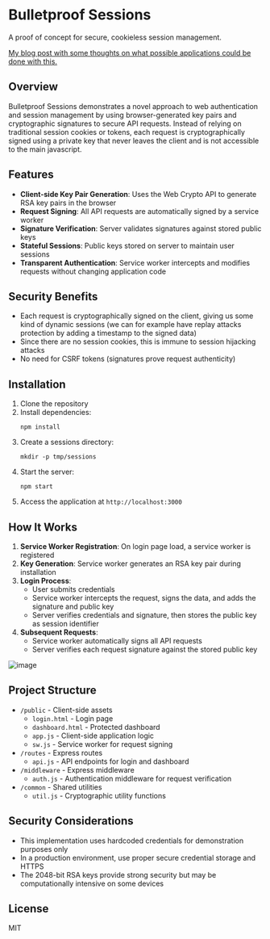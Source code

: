 # Bulletproof Sessions

A proof of concept for secure, cookieless session management.

[My blog post with some thoughts on what possible applications could be done with this.](https://programming.tudorconstantin.com/2025/03/bulletproof-sessions-secure-cookieless-session.html)

## Overview

Bulletproof Sessions demonstrates a novel approach to web authentication and session management by using browser-generated key pairs and cryptographic signatures to secure API requests. Instead of relying on traditional session cookies or tokens, each request is cryptographically signed using a private key that never leaves the client and is not accessible to the main javascript.

## Features

- **Client-side Key Pair Generation**: Uses the Web Crypto API to generate RSA key pairs in the browser
- **Request Signing**: All API requests are automatically signed by a service worker
- **Signature Verification**: Server validates signatures against stored public keys
- **Stateful Sessions**: Public keys stored on server to maintain user sessions
- **Transparent Authentication**: Service worker intercepts and modifies requests without changing application code

## Security Benefits

- Each request is cryptographically signed on the client, giving us some kind of dynamic sessions (we can for example have replay attacks protection by adding a timestamp to the signed data)
- Since there are no session cookies, this is immune to session hijacking attacks
- No need for CSRF tokens (signatures prove request authenticity)


## Installation

1. Clone the repository
2. Install dependencies:
   ```
   npm install
   ```
3. Create a sessions directory:
   ```
   mkdir -p tmp/sessions
   ```
4. Start the server:
   ```
   npm start
   ```
5. Access the application at `http://localhost:3000`

## How It Works

1. **Service Worker Registration**: On login page load, a service worker is registered
2. **Key Generation**: Service worker generates an RSA key pair during installation
3. **Login Process**: 
   - User submits credentials
   - Service worker intercepts the request, signs the data, and adds the signature and public key
   - Server verifies credentials and signature, then stores the public key as session identifier
4. **Subsequent Requests**:
   - Service worker automatically signs all API requests
   - Server verifies each request signature against the stored public key

![image](https://github.com/user-attachments/assets/67d9dd55-b4d7-4ebe-a9c7-b22cebf842e1)


## Project Structure

- `/public` - Client-side assets
  - `login.html` - Login page
  - `dashboard.html` - Protected dashboard
  - `app.js` - Client-side application logic
  - `sw.js` - Service worker for request signing
- `/routes` - Express routes
  - `api.js` - API endpoints for login and dashboard
- `/middleware` - Express middleware
  - `auth.js` - Authentication middleware for request verification
- `/common` - Shared utilities
  - `util.js` - Cryptographic utility functions

## Security Considerations

- This implementation uses hardcoded credentials for demonstration purposes only
- In a production environment, use proper secure credential storage and HTTPS
- The 2048-bit RSA keys provide strong security but may be computationally intensive on some devices

## License

MIT
